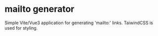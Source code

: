 # mailto generator

Simple Vite/Vue3 application for generating 'mailto:' links. TaiwindCSS is used for styling.


